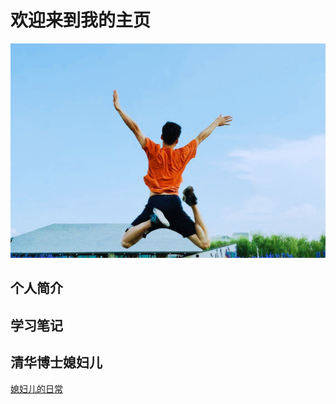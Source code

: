 # 欢迎来到我的主页
![picture](./homepage_portrait.jpg)
## 个人简介


## 学习笔记


## 清华博士媳妇儿
[媳妇儿的日常](https://jaysonteng.github.io/vantyii)
